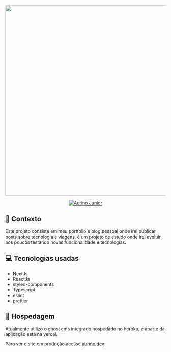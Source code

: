 <p align="center">
  <img width="600" src="https://user-images.githubusercontent.com/32946164/169386343-e18f4d79-852d-48a4-a3cd-c741e62ae287.png">
</p>

<p align="center">
   <a href="https://www.linkedin.com/in/aurino-junior-7718a4158/">
      <img alt="Aurino Junior" src="https://img.shields.io/badge/-Aurino Junior-0390fc?style=flat&logo=Linkedin&logoColor=white" />
   </a>
</p>

## 📘 Contexto

Este projeto consiste em meu portfolio e blog pessoal onde irei publicar posts sobre tecnologia e viagens, é um projeto de estudo onde irei evoluir aos poucos testando novas funcionalidade e tecnologias.

## 💻 Tecnologias usadas

- NextJs
- ReactJs
- styled-components
- Typescript
- eslint
- prettier

## 🚀 Hospedagem

Atualmente utilizo o ghost cms integrado hospedado no heroku, e aparte da aplicação está na vercel.

Para ver o site em produção acesse [aurino.dev](https://www.aurino.dev)
